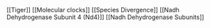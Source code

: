 [[Tiger]]
[[Molecular clocks]]
[[Species Divergence]]
[[Nadh Dehydrogenase Subunit 4 (Nd4)]]
[[Nadh Dehydrogenase Subunits]]

